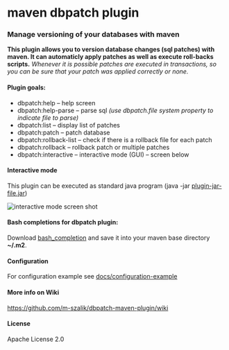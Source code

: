 maven dbpatch plugin
====================

### Manage versioning of your databases with maven
**This plugin allows you to version database changes (sql patches) with maven. It can automaticly apply patches as well as execute roll-backs scripts.**
_Whenever it is possible patches are executed in transactions, so you can be sure that your patch was applied correctly or none._

#### Plugin goals:
 * dbpatch:help – help screen
 * dbpatch:help-parse – parse sql _(use dbpatch.file system property to indicate file to parse)_
 * dbpatch:list – display list of patches
 * dbpatch:patch – patch database
 * dbpatch:rollback-list – check if there is a rollback file for each patch
 * dbpatch:rollback – rollback patch or multiple patches
 * dbpatch:interactive – interactive mode (GUI) – screen below

#### Interactive mode
This plugin can be executed as standard java program (java -jar [plugin-jar-file.jar](http://central.maven.org/maven2/org/jsoftware/dbpatch/))

![interactive mode screen shot](https://raw.github.com/m-szalik/dbpatch-maven-plugin/master/docs/dbpatch-interactive-screen.png)

#### Bash completions for dbpatch plugin:
Download [bash_completion](https://raw.github.com/m-szalik/dbpatch-maven-plugin/master/docs/bash_completion) and save it into your maven base directory **~/.m2**.

#### Configuration
For configuration example see [docs/configuration-example](./docs/configuration-example)

#### More info on Wiki
https://github.com/m-szalik/dbpatch-maven-plugin/wiki

#### License
Apache License 2.0

